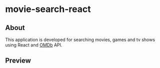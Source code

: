 # movie-search-react


## About

This application is developed for searching movies, games and tv shows using React and [OMDb](http://www.omdbapi.com/) API.


## Preview
